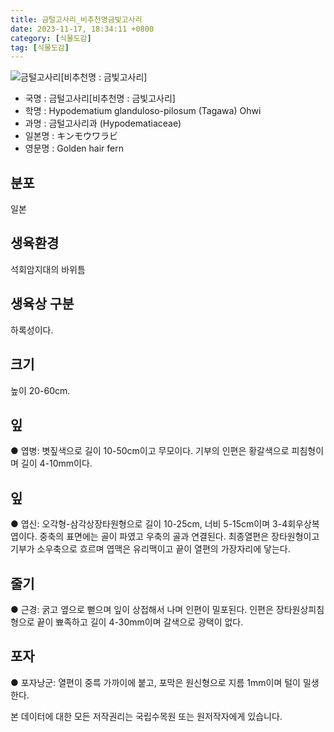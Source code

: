 ```yaml
---
title: 금털고사리_비추천명금빛고사리
date: 2023-11-17, 18:34:11 +0800
category: [식물도감]
tag: [식물도감]
---
```




![금털고사리[비추천명 : 금빛고사리]](http://www.nature.go.kr/fileUpload/plants/basic/Dryopteridaceae/Hypodematium/3326/3326_1_th2.JPG)
- 국명 : 금털고사리[비추천명 : 금빛고사리]
- 학명 : Hypodematium glanduloso-pilosum (Tagawa) Ohwi
- 과명 : 금털고사리과 (Hypodematiaceae)
- 일본명 : キンモウワラビ
- 영문명 : Golden hair fern


## 분포
일본
## 생육환경
석회암지대의 바위틈
## 생육상 구분
하록성이다. 
## 크기
높이 20-60cm.
## 잎
● 엽병: 볏짚색으로 길이 10-50cm이고 무모이다. 기부의 인편은 황갈색으로 피침형이며 길이 4-10mm이다. 
## 잎
● 엽신: 오각형-삼각상장타원형으로 길이 10-25cm, 너비 5-15cm이며 3-4회우상복엽이다. 중축의 표면에는 골이 파였고 우축의 골과 연결된다. 최종열편은 장타원형이고 기부가 소우축으로 흐르며 엽맥은 유리맥이고 끝이 열편의 가장자리에 닿는다. 
## 줄기
● 근경: 굵고 옆으로 뻗으며 잎이 상접해서 나며 인편이 밀포된다. 인편은 장타원상피침형으로 끝이 뾰족하고 길이 4-30mm이며 갈색으로 광택이 없다. 
## 포자
● 포자낭군: 열편이 중륵 가까이에 붙고, 포막은 원신형으로 지름 1mm이며 털이 밀생한다. 






본 데이터에 대한 모든 저작권리는 국립수목원 또는 원저작자에게 있습니다.
